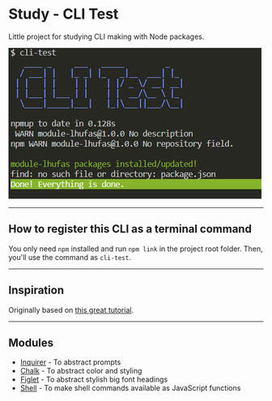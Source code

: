 # Study - CLI Test

Little project for studying CLI making with Node packages.

![](preview.png)

---

## How to register this CLI as a terminal command

You only need `npm` installed and run `npm link` in the project root folder. Then, you'll use the command as `cli-test`.

---

## Inspiration

Originally based on [this great tutorial](https://codeburst.io/building-a-node-js-interactive-cli-3cb80ed76c86).

---

## Modules

- [Inquirer](https://github.com/SBoudrias/Inquirer.js) - To abstract prompts
- [Chalk](https://github.com/chalk/chalk) - To abstract color and styling
- [Figlet](https://github.com/patorjk/figlet.js) - To abstract stylish big font headings
- [Shell](https://github.com/shelljs/shelljs) - To make shell commands available as JavaScript functions
